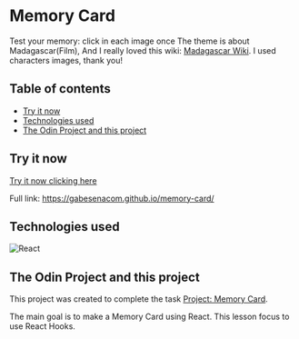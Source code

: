 # Memory Card

Test your memory: click in each image once
The theme is about Madagascar(Film), And I really loved this wiki: [Madagascar Wiki](madagascar.fandom.com/). I used characters images, thank you!

## Table of contents

- [Try it now](#try-it-now)
- [Technologies used](#technologies-used)
- [The Odin Project and this project](#the-odin-project-and-this-project)


## Try it now

[Try it now clicking here](https://gabesenacom.github.io/memory-card/)

Full link:
https://gabesenacom.github.io/memory-card/


## Technologies used

![React](https://img.shields.io/badge/react-%2320232a.svg?style=for-the-badge&logo=react&logoColor=%2361DAFB)

## The Odin Project and this project

This project was created to complete the task [Project: Memory Card](https://www.theodinproject.com/paths/full-stack-javascript/courses/javascript/lessons/memory-card).

The main goal is to make a Memory Card using React. This lesson focus to use React Hooks.
